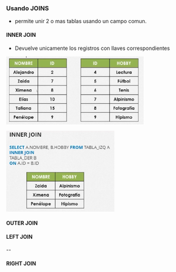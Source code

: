 ### Usando JOINS

- permite unir 2 o mas tablas usando un campo comun.

#### INNER JOIN
- Devuelve unicamente los registros con llaves correspondientes

![Inner Join Ejemplo](/imagenes/inner_join_1.png)

![Inner Join Resultado](/imagenes/inner_join_resultado.png)


#### OUTER JOIN

#### LEFT JOIN
--

#### RIGHT JOIN

